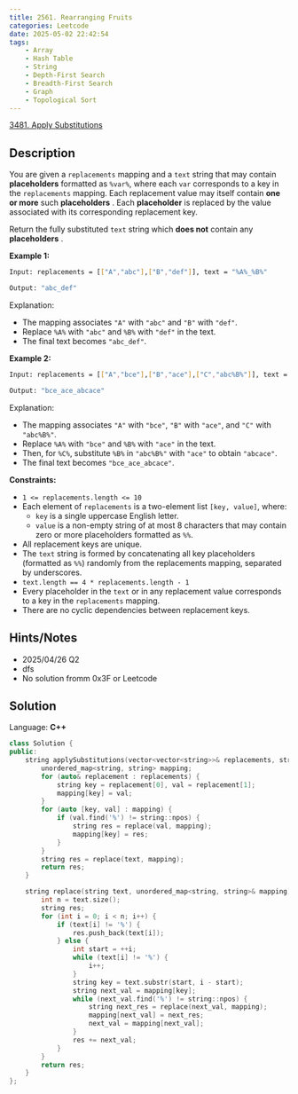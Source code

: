```yaml
---
title: 2561. Rearranging Fruits
categories: Leetcode
date: 2025-05-02 22:42:54
tags:
    - Array
    - Hash Table
    - String
    - Depth-First Search
    - Breadth-First Search
    - Graph
    - Topological Sort
---
```


[3481. Apply Substitutions](https://leetcode.com/problems/apply-substitutions/description/?envType=company&envId=google&favoriteSlug=google-three-months)

## Description

You are given a <code>replacements</code> mapping and a <code>text</code> string that may contain **placeholders**  formatted as <code>%var%</code>, where each <code>var</code> corresponds to a key in the <code>replacements</code> mapping. Each replacement value may itself contain **one or more**  such **placeholders** . Each **placeholder**  is replaced by the value associated with its corresponding replacement key.

Return the fully substituted <code>text</code> string which **does not**  contain any **placeholders** .

**Example 1:**

```bash
Input: replacements = [["A","abc"],["B","def"]], text = "%A%_%B%"

Output: "abc_def"
```

Explanation:

* The mapping associates <code>"A"</code> with <code>"abc"</code> and <code>"B"</code> with <code>"def"</code>.
* Replace <code>%A%</code> with <code>"abc"</code> and <code>%B%</code> with <code>"def"</code> in the text.
* The final text becomes <code>"abc_def"</code>.

**Example 2:**

```bash
Input: replacements = [["A","bce"],["B","ace"],["C","abc%B%"]], text = "%A%_%B%_%C%"

Output: "bce_ace_abcace"
```

Explanation:

* The mapping associates <code>"A"</code> with <code>"bce"</code>, <code>"B"</code> with <code>"ace"</code>, and <code>"C"</code> with <code>"abc%B%"</code>.
* Replace <code>%A%</code> with <code>"bce"</code> and <code>%B%</code> with <code>"ace"</code> in the text.
* Then, for <code>%C%</code>, substitute <code>%B%</code> in <code>"abc%B%"</code> with <code>"ace"</code> to obtain <code>"abcace"</code>.
* The final text becomes <code>"bce_ace_abcace"</code>.

**Constraints:**

* <code>1 <= replacements.length <= 10</code>
* Each element of <code>replacements</code> is a two-element list <code>[key, value]</code>, where:
  * <code>key</code> is a single uppercase English letter.
  * <code>value</code> is a non-empty string of at most 8 characters that may contain zero or more placeholders formatted as <code>%<key>%</code>.
* All replacement keys are unique.
* The <code>text</code> string is formed by concatenating all key placeholders (formatted as <code>%<key>%</code>) randomly from the replacements mapping, separated by underscores.
* <code>text.length == 4 * replacements.length - 1</code>
* Every placeholder in the <code>text</code> or in any replacement value corresponds to a key in the <code>replacements</code> mapping.
* There are no cyclic dependencies between replacement keys.

## Hints/Notes

* 2025/04/26 Q2
* dfs
* No solution fromm 0x3F or Leetcode

## Solution

Language: **C++**

```C++
class Solution {
public:
    string applySubstitutions(vector<vector<string>>& replacements, string text) {
        unordered_map<string, string> mapping;
        for (auto& replacement : replacements) {
            string key = replacement[0], val = replacement[1];
            mapping[key] = val;
        }
        for (auto [key, val] : mapping) {
            if (val.find('%') != string::npos) {
                string res = replace(val, mapping);
                mapping[key] = res;
            }
        }
        string res = replace(text, mapping);
        return res;
    }

    string replace(string text, unordered_map<string, string>& mapping) {
        int n = text.size();
        string res;
        for (int i = 0; i < n; i++) {
            if (text[i] != '%') {
                res.push_back(text[i]);
            } else {
                int start = ++i;
                while (text[i] != '%') {
                    i++;
                }
                string key = text.substr(start, i - start);
                string next_val = mapping[key];
                while (next_val.find('%') != string::npos) {
                    string next_res = replace(next_val, mapping);
                    mapping[next_val] = next_res;
                    next_val = mapping[next_val];
                }
                res += next_val;
            }
        }
        return res;
    }
};
```
